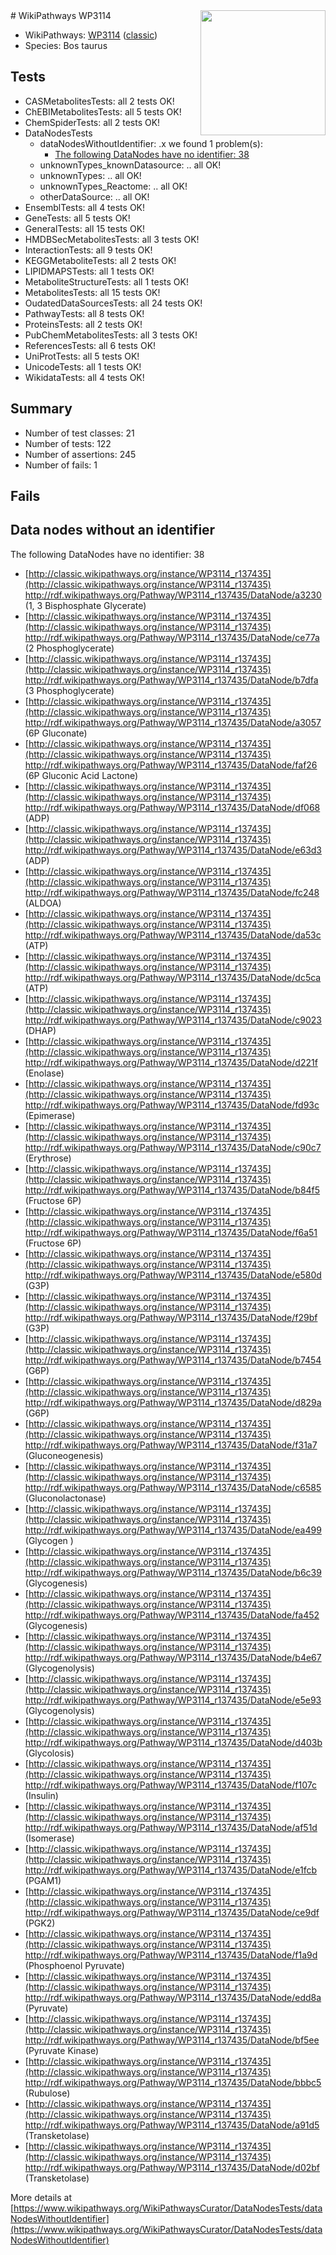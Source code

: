 <img style="float: right; width: 200px" src="https://upload.wikimedia.org/wikipedia/commons/thumb/8/83/Wplogo_with_text_500.png/640px-Wplogo_with_text_500.png" />
# WikiPathways WP3114

* WikiPathways: [WP3114](https://wikipathways.org/pathways/WP3114) ([classic](https://classic.wikipathways.org/instance/WP3114))
* Species: Bos taurus
## Tests
* CASMetabolitesTests: all 2 tests OK!
* ChEBIMetabolitesTests: all 5 tests OK!
* ChemSpiderTests: all 2 tests OK!
* DataNodesTests
    * dataNodesWithoutIdentifier: .x we found 1 problem(s):
        * [The following DataNodes have no identifier: 38](#8792c4d6)
    * unknownTypes_knownDatasource: .. all OK!
    * unknownTypes: .. all OK!
    * unknownTypes_Reactome: .. all OK!
    * otherDataSource: .. all OK!
* EnsemblTests: all 4 tests OK!
* GeneTests: all 5 tests OK!
* GeneralTests: all 15 tests OK!
* HMDBSecMetabolitesTests: all 3 tests OK!
* InteractionTests: all 9 tests OK!
* KEGGMetaboliteTests: all 2 tests OK!
* LIPIDMAPSTests: all 1 tests OK!
* MetaboliteStructureTests: all 1 tests OK!
* MetabolitesTests: all 15 tests OK!
* OudatedDataSourcesTests: all 24 tests OK!
* PathwayTests: all 8 tests OK!
* ProteinsTests: all 2 tests OK!
* PubChemMetabolitesTests: all 3 tests OK!
* ReferencesTests: all 6 tests OK!
* UniProtTests: all 5 tests OK!
* UnicodeTests: all 1 tests OK!
* WikidataTests: all 4 tests OK!


## Summary

* Number of test classes: 21
* Number of tests: 122
* Number of assertions: 245
* Number of fails: 1

## Fails

<a name="8792c4d6" />

## Data nodes without an identifier

The following DataNodes have no identifier: 38

* [http://classic.wikipathways.org/instance/WP3114_r137435](http://classic.wikipathways.org/instance/WP3114_r137435) http://rdf.wikipathways.org/Pathway/WP3114_r137435/DataNode/a3230 (1, 3 Bisphosphate Glycerate)
* [http://classic.wikipathways.org/instance/WP3114_r137435](http://classic.wikipathways.org/instance/WP3114_r137435) http://rdf.wikipathways.org/Pathway/WP3114_r137435/DataNode/ce77a (2 Phosphoglycerate)
* [http://classic.wikipathways.org/instance/WP3114_r137435](http://classic.wikipathways.org/instance/WP3114_r137435) http://rdf.wikipathways.org/Pathway/WP3114_r137435/DataNode/b7dfa (3 Phosphoglycerate)
* [http://classic.wikipathways.org/instance/WP3114_r137435](http://classic.wikipathways.org/instance/WP3114_r137435) http://rdf.wikipathways.org/Pathway/WP3114_r137435/DataNode/a3057 (6P Gluconate)
* [http://classic.wikipathways.org/instance/WP3114_r137435](http://classic.wikipathways.org/instance/WP3114_r137435) http://rdf.wikipathways.org/Pathway/WP3114_r137435/DataNode/faf26 (6P Gluconic Acid Lactone)
* [http://classic.wikipathways.org/instance/WP3114_r137435](http://classic.wikipathways.org/instance/WP3114_r137435) http://rdf.wikipathways.org/Pathway/WP3114_r137435/DataNode/df068 (ADP)
* [http://classic.wikipathways.org/instance/WP3114_r137435](http://classic.wikipathways.org/instance/WP3114_r137435) http://rdf.wikipathways.org/Pathway/WP3114_r137435/DataNode/e63d3 (ADP)
* [http://classic.wikipathways.org/instance/WP3114_r137435](http://classic.wikipathways.org/instance/WP3114_r137435) http://rdf.wikipathways.org/Pathway/WP3114_r137435/DataNode/fc248 (ALDOA)
* [http://classic.wikipathways.org/instance/WP3114_r137435](http://classic.wikipathways.org/instance/WP3114_r137435) http://rdf.wikipathways.org/Pathway/WP3114_r137435/DataNode/da53c (ATP)
* [http://classic.wikipathways.org/instance/WP3114_r137435](http://classic.wikipathways.org/instance/WP3114_r137435) http://rdf.wikipathways.org/Pathway/WP3114_r137435/DataNode/dc5ca (ATP)
* [http://classic.wikipathways.org/instance/WP3114_r137435](http://classic.wikipathways.org/instance/WP3114_r137435) http://rdf.wikipathways.org/Pathway/WP3114_r137435/DataNode/c9023 (DHAP)
* [http://classic.wikipathways.org/instance/WP3114_r137435](http://classic.wikipathways.org/instance/WP3114_r137435) http://rdf.wikipathways.org/Pathway/WP3114_r137435/DataNode/d221f (Enolase)
* [http://classic.wikipathways.org/instance/WP3114_r137435](http://classic.wikipathways.org/instance/WP3114_r137435) http://rdf.wikipathways.org/Pathway/WP3114_r137435/DataNode/fd93c (Epimerase)
* [http://classic.wikipathways.org/instance/WP3114_r137435](http://classic.wikipathways.org/instance/WP3114_r137435) http://rdf.wikipathways.org/Pathway/WP3114_r137435/DataNode/c90c7 (Erythrose)
* [http://classic.wikipathways.org/instance/WP3114_r137435](http://classic.wikipathways.org/instance/WP3114_r137435) http://rdf.wikipathways.org/Pathway/WP3114_r137435/DataNode/b84f5 (Fructose 6P)
* [http://classic.wikipathways.org/instance/WP3114_r137435](http://classic.wikipathways.org/instance/WP3114_r137435) http://rdf.wikipathways.org/Pathway/WP3114_r137435/DataNode/f6a51 (Fructose 6P)
* [http://classic.wikipathways.org/instance/WP3114_r137435](http://classic.wikipathways.org/instance/WP3114_r137435) http://rdf.wikipathways.org/Pathway/WP3114_r137435/DataNode/e580d (G3P)
* [http://classic.wikipathways.org/instance/WP3114_r137435](http://classic.wikipathways.org/instance/WP3114_r137435) http://rdf.wikipathways.org/Pathway/WP3114_r137435/DataNode/f29bf (G3P)
* [http://classic.wikipathways.org/instance/WP3114_r137435](http://classic.wikipathways.org/instance/WP3114_r137435) http://rdf.wikipathways.org/Pathway/WP3114_r137435/DataNode/b7454 (G6P)
* [http://classic.wikipathways.org/instance/WP3114_r137435](http://classic.wikipathways.org/instance/WP3114_r137435) http://rdf.wikipathways.org/Pathway/WP3114_r137435/DataNode/d829a (G6P)
* [http://classic.wikipathways.org/instance/WP3114_r137435](http://classic.wikipathways.org/instance/WP3114_r137435) http://rdf.wikipathways.org/Pathway/WP3114_r137435/DataNode/f31a7 (Gluconeogenesis)
* [http://classic.wikipathways.org/instance/WP3114_r137435](http://classic.wikipathways.org/instance/WP3114_r137435) http://rdf.wikipathways.org/Pathway/WP3114_r137435/DataNode/c6585 (Gluconolactonase)
* [http://classic.wikipathways.org/instance/WP3114_r137435](http://classic.wikipathways.org/instance/WP3114_r137435) http://rdf.wikipathways.org/Pathway/WP3114_r137435/DataNode/ea499 (Glycogen
)
* [http://classic.wikipathways.org/instance/WP3114_r137435](http://classic.wikipathways.org/instance/WP3114_r137435) http://rdf.wikipathways.org/Pathway/WP3114_r137435/DataNode/b6c39 (Glycogenesis)
* [http://classic.wikipathways.org/instance/WP3114_r137435](http://classic.wikipathways.org/instance/WP3114_r137435) http://rdf.wikipathways.org/Pathway/WP3114_r137435/DataNode/fa452 (Glycogenesis)
* [http://classic.wikipathways.org/instance/WP3114_r137435](http://classic.wikipathways.org/instance/WP3114_r137435) http://rdf.wikipathways.org/Pathway/WP3114_r137435/DataNode/b4e67 (Glycogenolysis)
* [http://classic.wikipathways.org/instance/WP3114_r137435](http://classic.wikipathways.org/instance/WP3114_r137435) http://rdf.wikipathways.org/Pathway/WP3114_r137435/DataNode/e5e93 (Glycogenolysis)
* [http://classic.wikipathways.org/instance/WP3114_r137435](http://classic.wikipathways.org/instance/WP3114_r137435) http://rdf.wikipathways.org/Pathway/WP3114_r137435/DataNode/d403b (Glycolosis)
* [http://classic.wikipathways.org/instance/WP3114_r137435](http://classic.wikipathways.org/instance/WP3114_r137435) http://rdf.wikipathways.org/Pathway/WP3114_r137435/DataNode/f107c (Insulin)
* [http://classic.wikipathways.org/instance/WP3114_r137435](http://classic.wikipathways.org/instance/WP3114_r137435) http://rdf.wikipathways.org/Pathway/WP3114_r137435/DataNode/af51d (Isomerase)
* [http://classic.wikipathways.org/instance/WP3114_r137435](http://classic.wikipathways.org/instance/WP3114_r137435) http://rdf.wikipathways.org/Pathway/WP3114_r137435/DataNode/e1fcb (PGAM1)
* [http://classic.wikipathways.org/instance/WP3114_r137435](http://classic.wikipathways.org/instance/WP3114_r137435) http://rdf.wikipathways.org/Pathway/WP3114_r137435/DataNode/ce9df (PGK2)
* [http://classic.wikipathways.org/instance/WP3114_r137435](http://classic.wikipathways.org/instance/WP3114_r137435) http://rdf.wikipathways.org/Pathway/WP3114_r137435/DataNode/f1a9d (Phosphoenol Pyruvate)
* [http://classic.wikipathways.org/instance/WP3114_r137435](http://classic.wikipathways.org/instance/WP3114_r137435) http://rdf.wikipathways.org/Pathway/WP3114_r137435/DataNode/edd8a (Pyruvate)
* [http://classic.wikipathways.org/instance/WP3114_r137435](http://classic.wikipathways.org/instance/WP3114_r137435) http://rdf.wikipathways.org/Pathway/WP3114_r137435/DataNode/bf5ee (Pyruvate Kinase)
* [http://classic.wikipathways.org/instance/WP3114_r137435](http://classic.wikipathways.org/instance/WP3114_r137435) http://rdf.wikipathways.org/Pathway/WP3114_r137435/DataNode/bbbc5 (Rubulose)
* [http://classic.wikipathways.org/instance/WP3114_r137435](http://classic.wikipathways.org/instance/WP3114_r137435) http://rdf.wikipathways.org/Pathway/WP3114_r137435/DataNode/a91d5 (Transketolase)
* [http://classic.wikipathways.org/instance/WP3114_r137435](http://classic.wikipathways.org/instance/WP3114_r137435) http://rdf.wikipathways.org/Pathway/WP3114_r137435/DataNode/d02bf (Transketolase)


More details at [https://www.wikipathways.org/WikiPathwaysCurator/DataNodesTests/dataNodesWithoutIdentifier](https://www.wikipathways.org/WikiPathwaysCurator/DataNodesTests/dataNodesWithoutIdentifier)

